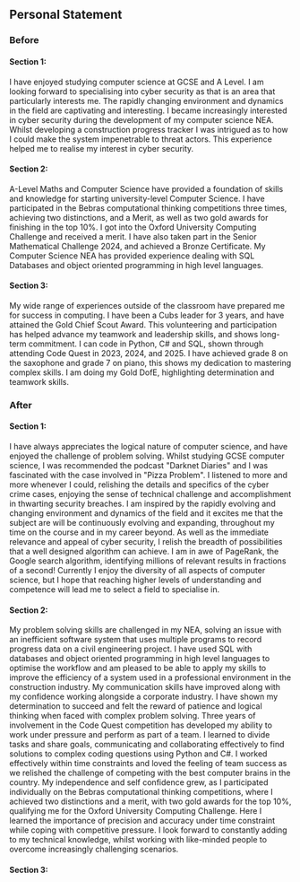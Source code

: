 ## Personal Statement
### Before
#### Section 1:
I have enjoyed studying computer science at GCSE and A Level. I am looking forward to specialising into cyber security as that is an area that particularly interests me. The rapidly changing environment and dynamics in the field are captivating and interesting. I became increasingly interested in cyber security during the development of my computer science NEA. Whilst developing a construction progress tracker I was intrigued as to how I could make the system impenetrable to threat actors. This experience helped me to realise my interest in cyber security.
#### Section 2:
A-Level Maths and Computer Science have provided a foundation of skills and knowledge for starting university-level Computer Science. I have participated in the Bebras computational thinking competitions three times, achieving two distinctions, and a Merit, as well as two gold awards for finishing in the top 10%. I got into the Oxford University Computing Challenge and received a merit. I have also taken part in the Senior Mathematical Challenge 2024, and achieved a Bronze Certificate. My Computer Science NEA has provided experience dealing with SQL Databases and object oriented programming in high level languages.
#### Section 3:
My wide range of experiences outside of the classroom have prepared me for success in computing. I have been a Cubs leader for 3 years, and have attained the Gold Chief Scout Award. This volunteering and participation has helped advance my teamwork and leadership skills, and shows long-term commitment. I can code in Python, C# and SQL, shown through attending Code Quest in 2023, 2024, and 2025. I have achieved grade 8 on the saxophone and grade 7 on piano, this shows my dedication to mastering complex skills. I am doing my Gold DofE, highlighting determination and teamwork skills.

### After
#### Section 1:
I have always appreciates the logical nature of computer science, and have enjoyed the challenge of problem solving. Whilst studying GCSE computer science, I was recommended the podcast "Darknet Diaries" and I was fascinated with the case involved in "Pizza Problem". I listened to more and more whenever I could, relishing the details and specifics of the cyber crime cases, enjoying the sense of technical challenge and accomplishment in thwarting security breaches. I am inspired by the rapidly evolving and changing environment and dynamics of the field and it excites me that the subject are will be continuously evolving and expanding, throughout my time on the course and in my career beyond. As well as the immediate relevance and appeal of cyber security, I relish the breadth of possibilities that a well designed algorithm can achieve. I am in awe of PageRank, the Google search algorithm, identifying millions of relevant results in fractions of a second! Currently I enjoy the diversity of all aspects of computer science, but I hope that reaching higher levels of understanding and competence will lead me to select a field to specialise in.
#### Section 2:
My problem solving skills are challenged in my NEA, solving an issue with an inefficient software system that uses multiple programs to record progress data on a civil engineering project. I have used SQL with databases and object oriented programming in high level languages to optimise the workflow and am pleased to be able to apply my skills to improve the efficiency of a system used in a professional environment in the construction industry. My communication skills have improved along with my confidence working alongside a corporate industry. I have shown my determination to succeed and felt the reward of patience and logical thinking when faced with complex problem solving. Three years of involvement in the Code Quest competition has developed my ability to work under pressure and perform as part of a team. I learned to divide tasks and share goals, communicating and collaborating effectively to find solutions to complex coding questions using Python and C#. I worked effectively within time constraints and loved the feeling of team success as we relished the challenge of competing with the best computer brains in the country. My independence and self confidence grew, as I participated individually on the Bebras computational thinking competitions, where I achieved two distinctions and a merit, with two gold awards for the top 10%, qualifying me for the Oxford University Computing Challenge. Here I learned the importance of precision and accuracy under time constraint while coping with competitive pressure. I look forward to constantly adding to my technical knowledge, whilst working with like-minded people to overcome increasingly challenging scenarios.
#### Section 3: